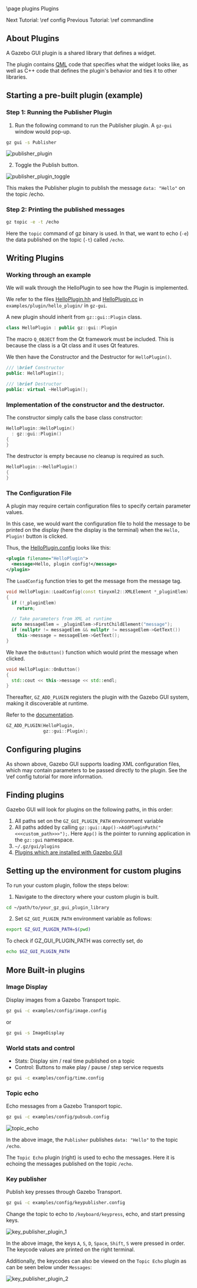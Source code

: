 \page plugins Plugins

Next Tutorial: \ref config
Previous Tutorial: \ref commandline

## About Plugins

A Gazebo GUI plugin is a shared library that defines a widget.

The plugin contains [QML](https://doc.qt.io/qt-6/qtqml-index.html) code that specifies what the widget looks like, as well as C++ code that defines the plugin's behavior and ties it to other libraries.

## Starting a pre-built plugin (example)

### Step 1: Running the Publisher Plugin

1. Run the following command to run the Publisher plugin. A `gz-gui` window would pop-up.

```sh
gz gui -s Publisher
```

![publisher_plugin](images/screenshot_plugins_tutorial_1.png)

2. Toggle the Publish button.

![publisher_plugin_toggle](images/screenshot_plugins_tutorial_2.png)

This makes the Publisher plugin to publish the message `data: "Hello"` on the topic /echo.

### Step 2: Printing the published messages

```sh
gz topic -e -t /echo
```

Here the `topic` command of gz binary is used. In that, we want to echo (`-e`) the data published on the topic (`-t`) called `/echo`.

## Writing Plugins

### Working through an example

We will walk through the HelloPlugin to see how the Plugin is implemented.

We refer to the files [HelloPlugin.hh](https://github.com/gazebosim/gz-gui/blob/gz-gui10/examples/plugin/hello_plugin/HelloPlugin.hh) and [HelloPlugin.cc](https://github.com/gazebosim/gz-gui/blob/gz-gui10/examples/plugin/hello_plugin/HelloPlugin.cc) in `examples/plugin/hello_plugin/` in `gz-gui`.

A new plugin should inherit from `gz::gui::Plugin` class.

```cpp
class HelloPlugin : public gz::gui::Plugin
```

The macro `Q_OBJECT` from the Qt framework must be included. This is because the class is a Qt class and it uses Qt features.

We then have the Constructor and the Destructor for `HelloPlugin()`.

```cpp
/// \brief Constructor
public: HelloPlugin();

/// \brief Destructor
public: virtual ~HelloPlugin();
```

### Implementation of the constructor and the destructor.

The constructor simply calls the base class constructor:

```cpp
HelloPlugin::HelloPlugin()
  : gz::gui::Plugin()
{
}
```

The destructor is empty because no cleanup is required as such.

```cpp
HelloPlugin::~HelloPlugin()
{
}
```

### The Configuration File

A plugin may require certain configuration files to specify certain parameter values.

In this case, we would want the configuration file to hold the message to be printed on the display (here the display is the terminal) when the `Hello, Plugin!` button is clicked.

Thus, the [HelloPlugin.config](https://github.com/gazebosim/gz-gui/blob/gz-gui10/examples/plugin/hello_plugin/HelloPlugin.config) looks like this:

```xml
<plugin filename="HelloPlugin">
  <message>Hello, plugin config!</message>
</plugin>
```

The `LoadConfig` function tries to get the message from the message tag.

```cpp
void HelloPlugin::LoadConfig(const tinyxml2::XMLElement *_pluginElem)
{
  if (!_pluginElem)
    return;

  // Take parameters from XML at runtime
  auto messageElem = _pluginElem->FirstChildElement("message");
  if (nullptr != messageElem && nullptr != messageElem->GetText())
    this->message = messageElem->GetText();
}
```

We have the `OnButton()` function which would print the message when clicked.

```cpp
void HelloPlugin::OnButton()
{
  std::cout << this->message << std::endl;
}
```

Thereafter, `GZ_ADD_PLUGIN` registers the plugin with the Gazebo GUI system, making it discoverable at runtime.

Refer to the [documentation](https://gazebosim.org/api/plugin/2/gz_2plugin_2Register_8hh.html).

```cpp
GZ_ADD_PLUGIN(HelloPlugin,
              gz::gui::Plugin);
```

## Configuring plugins

As shown above, Gazebo GUI supports loading XML configuration files, which may contain
parameters to be passed directly to the plugin. See the \ref config
tutorial for more information.

## Finding plugins

Gazebo GUI will look for plugins on the following paths, in this order:

1. All paths set on the `GZ_GUI_PLUGIN_PATH` environment variable
2. All paths added by calling `gz::gui::App()->AddPluginPath("<<<custom_path>>>");`. Here `App()` is the pointer to running application in the `gz::gui` namespace.
3. `~/.gz/gui/plugins`
4. [Plugins which are installed with Gazebo GUI](https://github.com/gazebosim/gz-gui/tree/gz-gui10/src/plugins)

## Setting up the environment for custom plugins

To run your custom plugin, follow the steps below:

1. Navigate to the directory where your custom plugin is built.

```sh
cd ~/path/to/your_gz_gui_plugin_library
```

2. Set `GZ_GUI_PLUGIN_PATH` environment variable as follows:
```sh
export GZ_GUI_PLUGIN_PATH=$(pwd)
```

To check if GZ_GUI_PLUGIN_PATH was correctly set, do
```sh
echo $GZ_GUI_PLUGIN_PATH
```

## More Built-in plugins

### Image Display
Display images from a Gazebo Transport topic.

```sh
gz gui -c examples/config/image.config
```
or

```sh
gz gui -s ImageDisplay
```

### World stats and control

- Stats: Display sim / real time published on a topic
- Control: Buttons to make play / pause / step service requests

```sh
gz gui -c examples/config/time.config
```

### Topic echo

Echo messages from a Gazebo Transport topic.

```sh
gz gui -c examples/config/pubsub.config
```

![topic_echo](images/screenshot_plugins_tutorial_6.png)

In the above image, the `Publisher` publishes `data: "Hello"` to the topic `/echo`.

The `Topic Echo`  plugin (right) is used to echo the messages. Here it is echoing the messages published on the topic `/echo`.

### Key publisher

Publish key presses through Gazebo Transport.

```sh
gz gui -c examples/config/keypublisher.config
```

Change the topic to echo to `/keyboard/keypress`, echo, and start pressing keys.

![key_publisher_plugin_1](images/screenshot_plugins_tutorial_4.png)

In the above image, the keys `A`, `S`, `D`, `Space`, `Shift`, `S` were pressed in order. The keycode values are printed on the right terminal.

Additionally, the keycodes can also be viewed on the `Topic Echo` plugin as can be seen below under `Messages`:

![key_publisher_plugin_2](images/screenshot_plugins_tutorial_5.png)
